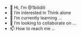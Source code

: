 - 👋 Hi, I’m @1bilidili
- 👀 I’m interested in Think alone
- 🌱 I’m currently learning ...
- 💞️ I’m looking to collaborate on ...
- 📫 How to reach me ...

<!---
sxxss/sxxss is a ✨ special ✨ repository because its `README.md` (this file) appears on your GitHub profile.
You can click the Preview link to take a look at your changes.
--->
